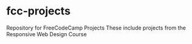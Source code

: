 # fcc-projects
Repository for FreeCodeCamp Projects
These include projects from the Responsive Web Design Course
